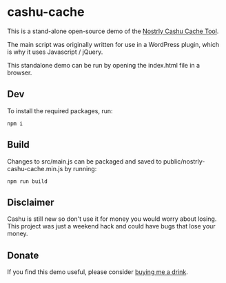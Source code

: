 # cashu-cache

This is a stand-alone open-source demo of the [Nostrly Cashu Cache Tool](https://www.nostrly.com/cashu-cache/).

The main script was originally written for use in a WordPress plugin, which is why it uses Javascript / jQuery.

This standalone demo can be run by opening the index.html file in a browser.

## Dev

To install the required packages, run:

```
npm i
```

## Build

Changes to src/main.js can be packaged and saved to public/nostrly-cashu-cache.min.js by running:

```
npm run build
```

## Disclaimer

Cashu is still new so don't use it for money you would worry about losing. This project was just a weekend hack and could have bugs that lose your money.

## Donate

If you find this demo useful, please consider [buying me a drink](https://donate.cogmentis.com).

